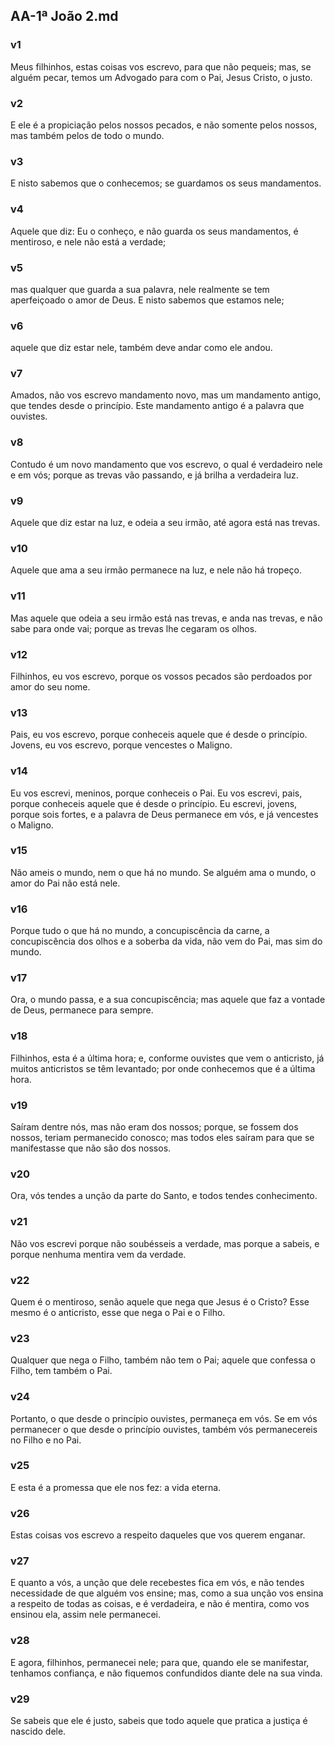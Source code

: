 ## AA-1ª João 2.md
### v1
 Meus filhinhos, estas coisas vos escrevo, para que não pequeis; mas, se alguém pecar, temos um Advogado para com o Pai, Jesus Cristo, o justo.
### v2
 E ele é a propiciação pelos nossos pecados, e não somente pelos nossos, mas também pelos de todo o mundo.
### v3
 E nisto sabemos que o conhecemos; se guardamos os seus mandamentos.
### v4
 Aquele que diz: Eu o conheço, e não guarda os seus mandamentos, é mentiroso, e nele não está a verdade;
### v5
 mas qualquer que guarda a sua palavra, nele realmente se tem aperfeiçoado o amor de Deus. E nisto sabemos que estamos nele;
### v6
 aquele que diz estar nele, também deve andar como ele andou.
### v7
 Amados, não vos escrevo mandamento novo, mas um mandamento antigo, que tendes desde o princípio. Este mandamento antigo é a palavra que ouvistes.
### v8
 Contudo é um novo mandamento que vos escrevo, o qual é verdadeiro nele e em vós; porque as trevas vão passando, e já brilha a verdadeira luz.
### v9
 Aquele que diz estar na luz, e odeia a seu irmão, até agora está nas trevas.
### v10
 Aquele que ama a seu irmão permanece na luz, e nele não há tropeço.
### v11
 Mas aquele que odeia a seu irmão está nas trevas, e anda nas trevas, e não sabe para onde vai; porque as trevas lhe cegaram os olhos.
### v12
 Filhinhos, eu vos escrevo, porque os vossos pecados são perdoados por amor do seu nome.
### v13
 Pais, eu vos escrevo, porque conheceis aquele que é desde o princípio. Jovens, eu vos escrevo, porque vencestes o Maligno.
### v14
 Eu vos escrevi, meninos, porque conheceis o Pai. Eu vos escrevi, pais, porque conheceis aquele que é desde o princípio. Eu escrevi, jovens, porque sois fortes, e a palavra de Deus permanece em vós, e já vencestes o Maligno.
### v15
 Não ameis o mundo, nem o que há no mundo. Se alguém ama o mundo, o amor do Pai não está nele.
### v16
 Porque tudo o que há no mundo, a concupiscência da carne, a concupiscência dos olhos e a soberba da vida, não vem do Pai, mas sim do mundo.
### v17
 Ora, o mundo passa, e a sua concupiscência; mas aquele que faz a vontade de Deus, permanece para sempre.
### v18
 Filhinhos, esta é a última hora; e, conforme ouvistes que vem o anticristo, já muitos anticristos se têm levantado; por onde conhecemos que é a última hora.
### v19
 Saíram dentre nós, mas não eram dos nossos; porque, se fossem dos nossos, teriam permanecido conosco; mas todos eles saíram para que se manifestasse que não são dos nossos.
### v20
 Ora, vós tendes a unção da parte do Santo, e todos tendes conhecimento.
### v21
 Não vos escrevi porque não soubésseis a verdade, mas porque a sabeis, e porque nenhuma mentira vem da verdade.
### v22
 Quem é o mentiroso, senão aquele que nega que Jesus é o Cristo? Esse mesmo é o anticristo, esse que nega o Pai e o Filho.
### v23
 Qualquer que nega o Filho, também não tem o Pai; aquele que confessa o Filho, tem também o Pai.
### v24
 Portanto, o que desde o princípio ouvistes, permaneça em vós. Se em vós permanecer o que desde o princípio ouvistes, também vós permanecereis no Filho e no Pai.
### v25
 E esta é a promessa que ele nos fez: a vida eterna.
### v26
 Estas coisas vos escrevo a respeito daqueles que vos querem enganar.
### v27
 E quanto a vós, a unção que dele recebestes fica em vós, e não tendes necessidade de que alguém vos ensine; mas, como a sua unção vos ensina a respeito de todas as coisas, e é verdadeira, e não é mentira, como vos ensinou ela, assim nele permanecei.
### v28
 E agora, filhinhos, permanecei nele; para que, quando ele se manifestar, tenhamos confiança, e não fiquemos confundidos diante dele na sua vinda.
### v29
 Se sabeis que ele é justo, sabeis que todo aquele que pratica a justiça é nascido dele.
